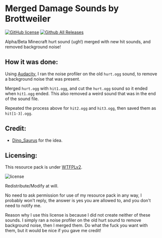 Merged Damage Sounds by Brottweiler
==========

[![GitHub license](https://img.shields.io/badge/license-WTFPL-blue.svg)](http://www.wtfpl.net/about/)
[![Github All Releases](https://img.shields.io/github/downloads/Brottweiler/Merged-Damage-Sounds/total.svg)](https://github.com/Brottweiler/Merged-Damage-Sounds/releases)

Alpha/Beta Minecraft hurt sound (ugh!) merged with new hit sounds, and removed background noise!

How it was done:
------
Using [Audacity](http://audacityteam.org/), I ran the noise profiler on the old `hurt.ogg` sound, to remove a background noise that was present.

Merged `hurt.ogg` with `hit1.ogg`, and cut the `hurt.ogg` sound so it ended when `hit1.ogg` ended. This also removed a weird sound that was in the end of the sound file.

Repeated the process above for `hit2.ogg` and `hit3.ogg`, then saved them as `hit[1-3].ogg`. 

Credit:
------
* [Dino_Saurus](https://oc.tc/Dino_Saurus) for the idea.

Licensing:
------
This resource pack is under [WTFPLv2](http://www.wtfpl.net/about/).

![license](http://www.wtfpl.net/wp-content/uploads/2012/12/wtfpl-badge-2.png)

Redistribute/Modify at will.

No need to ask permission for use of my resource pack in any way, I probably won't reply, the answer is yes you are allowed to, and you don't need to notify me.

Reason why I use this license is because I did not create neither of these sounds. I simply ran a noise profiler on the old hurt sound to remove background noise, then I merged them. Do what the fuck you want with them, but it would be nice if you gave me credit!
